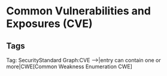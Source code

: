 # Common Vulnerabilities and Exposures (CVE)

## Tags

Tag: SecurityStandard
Graph:CVE -->|entry can contain one or more|CWE[Common Weakness Enumeration CWE]
